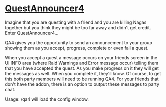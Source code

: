# [QuestAnnouncer4][qa4]

Imagine that you are questing with a friend and you are killing Nagas together but you think they might be too far away and didn't get credit. Enter QuestAnnouncer4...

QA4 gives you the opportunity to send an announcement to your group showing them as you accept, progress, complete or even fail a quest.

When you accept a quest a message occurs on your friends screen in the UI INFO area (where Raid Warnings and Error message occur) telling them that you have accepted the quest. As you make progress on it they will get the messages as well. When you complete it, they'll know. Of course, to get this both party members will need to be running QA4. For your friends that don't have the addon, there is an option to output these messages to party chat.

Usage: /qa4 will load the config window.

[qa4]: https://www.curseforge.com/wow/addons/questannouncer4